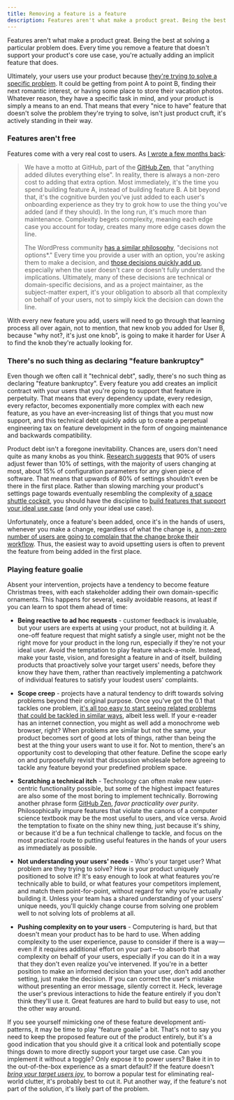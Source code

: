 ```yaml
---
title: Removing a feature is a feature
description: Features aren't what make a product great. Being the best at solving a particular problem does. Every time you remove a feature that doesn't support your product's core use case, you're actually adding an implicit feature that does.
---
```


Features aren't what make a product great. Being the best at solving a particular problem does. Every time you remove a feature that doesn't support your product's core use case, you're actually adding an implicit feature that does.

Ultimately, your users use your product because [they're trying to solve a specific problem](https://strategyn.com/jobs-to-be-done/). It could be getting from point A to point B, finding their next romantic interest, or having some place to store their vacation photos. Whatever reason, they have a specific task in mind, and your product is simply a means to an end. That means that every "nice to have" feature that doesn't solve the problem they're trying to solve, isn't just product cruft, it's actively standing in their way.

### Features aren't free

Features come with a very real cost to users. As [I wrote a few months back](https://ben.balter.com/2016/03/08/optimizing-for-power-users-and-edge-cases/):

> We have a motto at GitHub, part of the [GitHub Zen](https://ben.balter.com/2015/08/12/the-zen-of-GitHub/), that "anything added dilutes everything else". In reality, there is always a non-zero cost to adding that extra option. Most immediately, it's the time you spend building feature A, instead of building feature B. A bit beyond that, it's the cognitive burden you've just added to each user's onboarding experience as they try to grok how to use the thing you've added (and if they should). In the long run, it's much more than maintenance. Complexity begets complexity, meaning each edge case you account for today, creates many more edge cases down the line.
>
> The WordPress community [has a similar philosophy](https://wordpress.org/about/philosophy/), "decisions not options\*." Every time you provide a user with an option, you're asking them to make a decision, and [those decisions quickly add up](https://en.wikipedia.org/wiki/Analysis_paralysis), especially when the user doesn't care or doesn't fully understand the implications. Ultimately, many of these decisions are technical or domain-specific decisions, and as a project maintainer, as the subject-matter expert, it's your obligation to absorb all that complexity on behalf of your users, not to simply kick the decision can down the line.

With every new feature you add, users will need to go through that learning process all over again, not to mention, that new knob you added for User B, because "why not?, it's just one knob", is going to make it harder for User A to find the knob they're actually looking for.

### There's no such thing as declaring "feature bankruptcy"

Even though we often call it "technical debt", sadly, there's no such thing as declaring "feature bankruptcy". Every feature you add creates an implicit contract with your users that you're going to support that feature in perpetuity. That means that every dependency update, every redesign, every refactor, becomes exponentially more complex with each new feature, as you have an ever-increasing list of things that you must now support, and this technical debt quickly adds up to create a perpetual engineering tax on feature development in the form of ongoing maintenance and backwards compatibility.

Product debt isn't a foregone inevitability. Chances are, users don't need quite as many knobs as you think. [Research suggests](http://neverworkintheory.org/2016/06/09/too-many-knobs.html) that 90% of users adjust fewer than 10% of settings, with the majority of users changing at most, about 15% of configuration parameters for any given piece of software. That means that upwards of 80% of settings shouldn't even be there in the first place. Rather than slowing marching your product's settings page towards eventually resembling the complexity of [a space shuttle cockpit](https://en.wikipedia.org/wiki/Space_Shuttle_orbiter#/media/File:STSCPanel.jpg), you should have the discipline to [build features that support your ideal use case](https://ben.balter.com/2016/03/08/optimizing-for-power-users-and-edge-cases/) (and only your ideal use case).

Unfortunately, once a feature's been added, once it's in the hands of users, whenever you make a change, regardless of what the change is, [a non-zero number of users are going to complain that the change broke their workflow](https://xkcd.com/1172/). Thus, the easiest way to avoid upsetting users is often to prevent the feature from being added in the first place.

### Playing feature goalie

Absent your intervention, projects have a tendency to become feature Christmas trees, with each stakeholder adding their own domain-specific ornaments. This happens for several, easily avoidable reasons, at least if you can learn to spot them ahead of time:

* **Being reactive to ad hoc requests** - customer feedback is invaluable, but your users are experts at using your product, not at building it. A one-off feature request that might satisfy a single user, might not be the right move for your product in the long run, especially if they're not your ideal user. Avoid the temptation to play feature whack-a-mole. Instead, make your taste, vision, and foresight a feature in and of itself, building products that proactively solve your target users' needs, before they know they have them, rather than reactively implementing a patchwork of individual features to satisfy your loudest users' complaints.

* **Scope creep** - projects have a natural tendency to drift towards solving problems beyond their original purpose. Once you've got the 0.1 that tackles one problem, [it's all too easy to start seeing related problems that could be tackled in similar ways](https://xkcd.com/801/), albeit less well. If your e-reader has an internet connection, you might as well add a monochrome web browser, right? When problems are similar but not the same, your product becomes sort of good at lots of things, rather than being the best at the thing your users want to use it for. Not to mention, there's an opportunity cost to developing that other feature. Define the scope early on and purposefully revisit that discussion wholesale before agreeing to tackle any feature beyond your predefined problem space.

* **Scratching a technical itch** - Technology can often make new user-centric functionality possible, but some of the highest impact features are also some of the most boring to implement technically. Borrowing another phrase form [GitHub Zen](https://ben.balter.com/2015/08/12/the-zen-of-GitHub/), *favor practicality over purity*. Philosophically impure features that violate the canons of a computer science textbook may be the most useful to users, and vice versa. Avoid the temptation to fixate on the shiny new thing, just because it's shiny, or because it'd be a fun technical challenge to tackle, and focus on the most practical route to putting useful features in the hands of your users as immediately as possible.

* **Not understanding your users' needs** - Who's your target user? What problem are they trying to solve? How is your product uniquely positioned to solve it? It's easy enough to look at what features you're technically able to build, or what features your competitors implement, and match them point-for-point, without regard for why you're actually building it. Unless your team has a shared understanding of your users' unique needs, you'll quickly change course from solving one problem well to not solving lots of problems at all.

* **Pushing complexity on to your users** - Computering is hard, but that doesn't mean your product has to be hard to use. When adding complexity to the user experience, pause to consider if there is a way — even if it requires additional effort on your part — to absorb that complexity on behalf of your users, especially if you can do it in a way that they don't even realize you've intervened. If you're in a better position to make an informed decision than your user, don't add another setting, just make the decision. If you can correct the user's mistake without presenting an error message, silently correct it. Heck, leverage the user's previous interactions to hide the feature entirely if you don't think they'll use it. Great features are hard to build but easy to use, not the other way around.

If you see yourself mimicking one of these feature development anti-patterns, it may be time to play "feature goalie" a bit. That's not to say you need to keep the proposed feature out of the product entirely, but it's a good indication that you should give it a critical look and potentially scope things down to more directly support your target use case. Can you implement it without a toggle? Only expose it to power users? Bake it in to the out-of-the-box experience as a smart default? If the feature doesn't [*bring your target users joy*](http://www.nytimes.com/2014/10/23/garden/home-organization-advice-from-marie-kondo.html?_r=0), to borrow a popular test for eliminating real-world clutter, it's probably best to cut it. Put another way, if the feature's not part of the solution, it's likely part of the problem.
